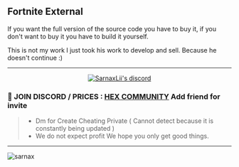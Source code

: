 ## Fortnite External

If you want the full version of the source code you have to buy it, if you don't want to buy it you have to build it yourself.

This is not my work I just took his work to develop and sell. Because he doesn't continue :)

***
  <p align="center">
    <a href="https://discord.com/users/943374631644045363">
        <img title="Sarnax discord" alt="SarnaxLii's discord" src="https://discord.c99.nl/widget/theme-3/943374631644045363.png"/>
    </a>
</p>


### 💬 JOIN DISCORD / PRICES  : [HEX COMMUNITY](https://discord.com/users/943374631644045363) Add friend for invite
> - Dm for Create Cheating Private ( Cannot detect because it is constantly being updated )
> - We do not expect profit We hope you only get good things.

***

![sarnax](https://user-images.githubusercontent.com/94861415/163684351-47f7c3eb-ee2c-413c-a8c2-97d8618ca4c3.png)
